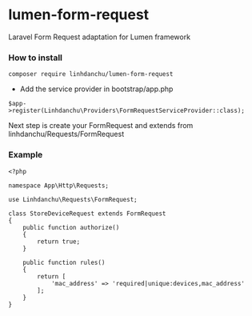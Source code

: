 # lumen-form-request
Laravel Form Request adaptation for Lumen framework

### How to install
```
composer require linhdanchu/lumen-form-request
```

* Add the service provider in bootstrap/app.php

```
$app->register(Linhdanchu\Providers\FormRequestServiceProvider::class);
```

Next step is create your FormRequest and extends from linhdanchu/Requests/FormRequest
### Example

```
<?php

namespace App\Http\Requests;

use Linhdanchu\Requests\FormRequest;

class StoreDeviceRequest extends FormRequest
{
	public function authorize()
	{
		return true;
	}

	public function rules()
	{
		return [
			'mac_address' => 'required|unique:devices,mac_address'
		];
	}
}
```